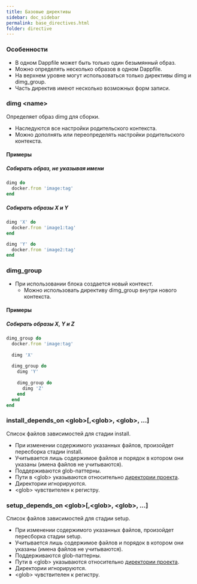 ```yaml
---
title: Базовые директивы
sidebar: doc_sidebar
permalink: base_directives.html
folder: directive
---
```


### Особенности

* В одном Dappfile может быть только один безымянный образ.
* Можно определять несколько образов в одном Dappfile.
* На верхнем уровне могут использоваться только директивы dimg и dimg\_group.
* Часть директив имеют несколько возможных форм записи.

### dimg \<name\>

Определяет образ dimg для сборки.

* Наследуются все настройки родительского контекста.
* Можно дополнять или переопределять настройки родительского контекста.

#### Примеры

##### Собирать образ, не указывая имени
```ruby
dimg do
  docker.from 'image:tag'
end
```

##### Собирать образы X и Y
```ruby
dimg 'X' do
  docker.from 'image1:tag'
end

dimg 'Y' do
  docker.from 'image2:tag'
end
```

### dimg\_group

* При использовании блока создается новый контекст.
  * Можно использовать директиву dimg\_group внутри нового контекста.

#### Примеры

##### Собирать образы X, Y и Z
```ruby
dimg_group do
  docker.from 'image:tag'
  
  dimg 'X'
  
  dimg_group do
    dimg 'Y'
  
    dimg_group do
      dimg 'Z'
    end
  end
end
```

### install\_depends\_on \<glob\>[,\<glob\>, \<glob\>, ...]
Список файлов зависимостей для стадии install.

* При изменении содержимого указанных файлов, произойдет пересборка стадии install.
* Учитывается лишь содержимое файлов и порядок в котором они указаны (имена файлов не учитываются).
* Поддерживаются glob-паттерны.
* Пути в \<glob\> указываются относительно [директории проекта](definitions.html#директория-проекта).
* Директории игнорируются.
* \<glob\> чувствителен к регистру.

### setup\_depends\_on \<glob\>[,\<glob\>, \<glob\>, ...]
Список файлов зависимостей для стадии setup.

* При изменении содержимого указанных файлов, произойдет пересборка стадии setup.
* Учитывается лишь содержимое файлов и порядок в котором они указаны (имена файлов не учитываются).
* Поддерживаются glob-паттерны.
* Пути в \<glob\> указываются относительно [директории проекта](definitions.html#директория-проекта).
* Директории игнорируются.
* \<glob\> чувствителен к регистру.
